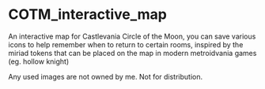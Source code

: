 ﻿# COTM_interactive_map

An interactive map for Castlevania Circle of the Moon, you can save various icons to help remember when to return to certain rooms, inspired by the miriad tokens that can be placed on the map in modern metroidvania games (eg. hollow knight)

Any used images are not owned by me. Not for distribution.
